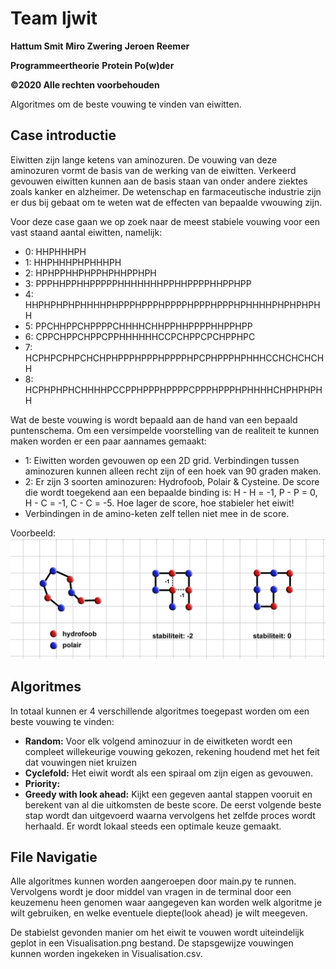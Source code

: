 # Team Ijwit

**Hattum Smit**
**Miro Zwering**
**Jeroen Reemer**  
 
**Programmeertheorie**
**Protein Po(w)der**

**©2020 Alle rechten voorbehouden**

Algoritmes om de beste vouwing te vinden van eiwitten.

## Case introductie
Eiwitten zijn lange ketens van aminozuren. De vouwing van deze aminozuren vormt de basis van de werking van de eiwitten. Verkeerd gevouwen eiwitten kunnen aan de basis staan van onder andere ziektes zoals kanker en alzheimer. De wetenschap en farmaceutische industrie zijn er dus bij gebaat om te weten wat de effecten van bepaalde vwouwing zijn.

Voor deze case gaan we op zoek naar de meest stabiele vouwing voor een vast staand aantal eiwitten, namelijk:
* 0: HHPHHHPH
* 1: HHPHHHPHPHHHPH
* 2: HPHPPHHPHPPHPHHPPHPH
* 3: PPPHHPPHHPPPPPHHHHHHHPPHHPPPPHHPPHPP
* 4: HHPHPHPHPHHHHPHPPPHPPPHPPPPHPPPHPPPHPHHHHPHPHPHPHH
* 5: PPCHHPPCHPPPPCHHHHCHHPPHHPPPPHHPPHPP
* 6: CPPCHPPCHPPCPPHHHHHHCCPCHPPCPCHPPHPC
* 7: HCPHPCPHPCHCHPHPPPHPPPHPPPPHPCPHPPPHPHHHCCHCHCHCHH
* 8: HCPHPHPHCHHHHPCCPPHPPPHPPPPCPPPHPPPHPHHHHCHPHPHPHH

Wat de beste vouwing is wordt bepaald aan de hand van een bepaald puntenschema. Om een versimpelde voorstelling van de realiteit te kunnen maken worden er een paar aannames gemaakt:
* 1: Eiwitten worden gevouwen op een 2D grid. Verbindingen tussen aminozuren kunnen alleen recht zijn of een hoek van 90 graden maken.
* 2: Er zijn 3 soorten aminozuren: Hydrofoob, Polair & Cysteine. De score die wordt toegekend aan een bepaalde binding is: H - H = -1, P - P = 0, H - C = -1, C - C = -5. Hoe lager de score, hoe stabieler het eiwit!
* Verbindingen in de amino-keten zelf tellen niet mee in de score.

Voorbeeld: 
![voorbeeld](voorbeeld.JPG)

## Algoritmes
In totaal kunnen er 4 verschillende algoritmes toegepast worden om een beste vouwing te vinden:
* **Random:** Voor elk volgend aminozuur in de eiwitketen wordt een compleet willekeurige vouwing gekozen, rekening houdend met het feit dat vouwingen niet kruizen
* **Cyclefold:** Het eiwit wordt als een spiraal om zijn eigen as gevouwen.
* **Priority:**
* **Greedy with look ahead:** Kijkt een gegeven aantal stappen vooruit en berekent van al die uitkomsten de beste score. De eerst volgende beste stap wordt dan uitgevoerd waarna vervolgens het zelfde proces wordt herhaald. Er wordt lokaal steeds een optimale keuze gemaakt.

## File Navigatie
Alle algoritmes kunnen worden aangeroepen door main.py te runnen. Vervolgens wordt je door middel van vragen in de terminal door een keuzemenu heen genomen waar aangegeven kan worden welk algoritme je wilt gebruiken, en welke eventuele diepte(look ahead) je wilt meegeven.

De stabielst gevonden manier om het eiwit te vouwen wordt uiteindelijk geplot in een Visualisation.png bestand. De stapsgewijze vouwingen kunnen worden ingekeken in Visualisation.csv.
